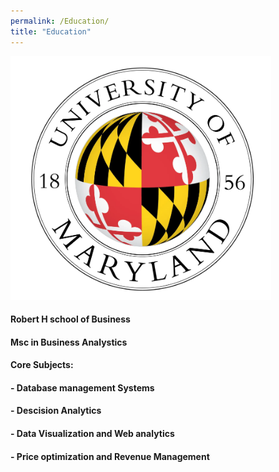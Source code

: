 ```yaml
---
permalink: /Education/
title: "Education"
---
```


![UMD logo](assets/images/UMD.png)
#### Robert H school of Business
#### Msc in Business Analystics
#### **Core Subjects:** 
#### - Database management Systems
#### - Descision Analytics
#### - Data Visualization and Web analytics
#### - Price optimization and Revenue Management
